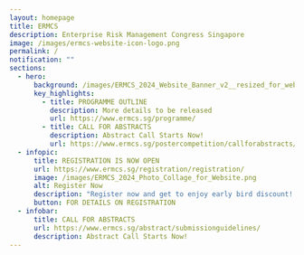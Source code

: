 ```yaml
---
layout: homepage
title: ERMCS
description: Enterprise Risk Management Congress Singapore
image: /images/ermcs-website-icon-logo.png
permalink: /
notification: ""
sections:
  - hero:
      background: /images/ERMCS_2024_Website_Banner_v2__resized_for_website_.png
      key_highlights:
        - title: PROGRAMME OUTLINE
          description: More details to be released
          url: https://www.ermcs.sg/programme/
        - title: CALL FOR ABSTRACTS
          description: Abstract Call Starts Now!
          url: https://www.ermcs.sg/postercompetition/callforabstracts/
  - infopic:
      title: REGISTRATION IS NOW OPEN
      url: https://www.ermcs.sg/registration/registration/
      image: /images/ERMCS_2024_Photo_Collage_for_Website.png
      alt: Register Now
      description: "Register now and get to enjoy early bird discount! "
      button: FOR DETAILS ON REGISTRATION
  - infobar:
      title: CALL FOR ABSTRACTS
      url: https://www.ermcs.sg/abstract/submissionguidelines/
      description: Abstract Call Starts Now!
---
```

